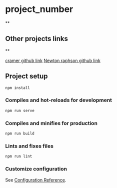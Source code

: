 # project_number

**

## Other projects links

**

[cramer github link](https://github.com/g14wx/metodos_numericos_cramer_simple_solution)
[Newton raphson github link](https://github.com/shift14wx/metodos_numericos_newton_raphson)

## Project setup
```
npm install
```

### Compiles and hot-reloads for development
```
npm run serve
```

### Compiles and minifies for production
```
npm run build
```

### Lints and fixes files
```
npm run lint
```

### Customize configuration
See [Configuration Reference](https://cli.vuejs.org/config/).
